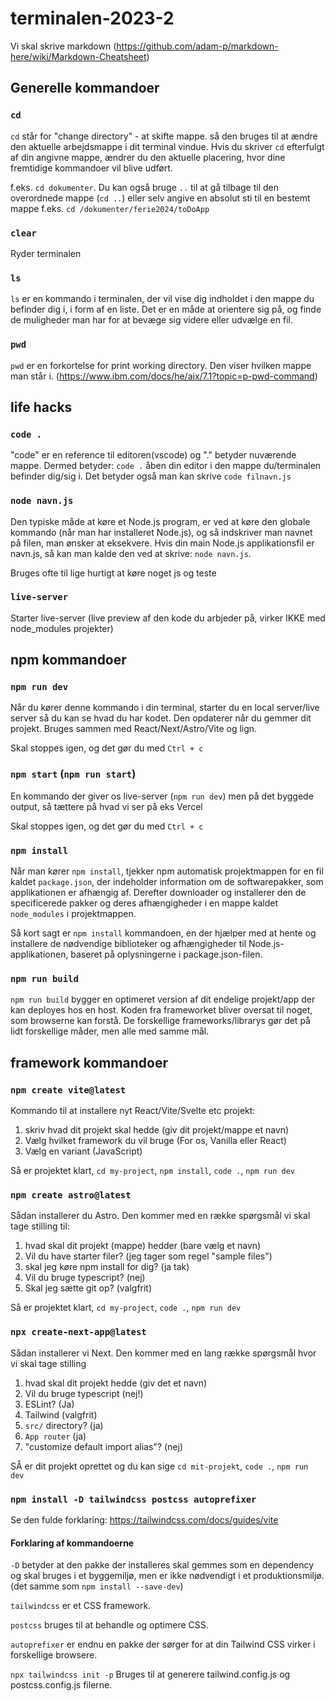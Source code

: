 
# terminalen-2023-2

Vi skal skrive markdown (https://github.com/adam-p/markdown-here/wiki/Markdown-Cheatsheet)

## Generelle kommandoer


### `cd` 
`cd` står for "change directory" - at skifte mappe. så den bruges til at ændre den aktuelle arbejdsmappe i dit terminal vindue. Hvis du skriver `cd` efterfulgt af din angivne mappe, ændrer du den aktuelle placering, hvor dine fremtidige kommandoer vil blive udført.

f.eks. `cd dokumenter`. Du kan også bruge `..` til at gå tilbage til den overordnede
mappe (`cd ..`) eller selv angive en absolut sti til en
bestemt mappe f.eks. `cd /dokumenter/ferie2024/toDoApp`

### `clear`
Ryder terminalen

### `ls`
`ls` er en kommando i terminalen, der vil vise dig indholdet i den mappe du befinder dig i, i form af en liste.
Det er en måde at orientere sig på, og finde de muligheder man har for at bevæge sig videre eller udvælge en fil.

### `pwd` 
`pwd` er en forkortelse for print working directory. Den viser hvilken mappe man står i. (https://www.ibm.com/docs/he/aix/7.1?topic=p-pwd-command)


## life hacks

### `code .`
"code" er en reference til editoren(vscode) og "." betyder nuværende mappe. Dermed betyder: `code .` åben din editor i den mappe du/terminalen befinder dig/sig i. Det betyder også man kan skrive `code filnavn.js`

### `node navn.js`

Den typiske måde at køre et Node.js program, er ved at køre den globale kommando (når man har installeret Node.js), og så indskriver man navnet på filen, man ønsker at eksekvere.
Hvis din main Node.js applikationsfil er navn.js, så kan man kalde den ved at skrive: `node navn.js`.

Bruges ofte til lige hurtigt at køre noget js og teste


### `live-server`

Starter live-server (live preview af den kode du arbjeder på, virker IKKE med node_modules projekter)

## npm kommandoer

### `npm run dev` 
Når du kører denne kommando i din terminal, starter du en local server/live server så du kan se hvad du har kodet. Den opdaterer når du gemmer dit projekt. Bruges sammen med React/Next/Astro/Vite og lign.

Skal stoppes igen, og det gør du med `Ctrl + c`

### `npm start` (`npm run start`)
En kommando der giver os live-server (`npm run dev`) men på det byggede output, så tættere på hvad vi ser på eks Vercel

Skal stoppes igen, og det gør du med `Ctrl + c`

### `npm install`
Når man kører `npm install`, tjekker npm automatisk projektmappen for en fil kaldet `package.json`, der indeholder information om de softwarepakker, som applikationen er afhængig af. Derefter downloader og installerer den de specificerede pakker og deres afhængigheder i en mappe kaldet `node_modules` i projektmappen.

Så kort sagt er `npm install` kommandoen, en der hjælper med at hente og installere de nødvendige biblioteker og afhængigheder til Node.js-applikationen, baseret på oplysningerne i package.json-filen.


### `npm run build`

`npm run build` bygger en optimeret version af dit endelige projekt/app der kan deployes hos en host. Koden fra frameworket bliver oversat til noget, som browserne kan forstå. De forskellige frameworks/librarys gør det på lidt forskellige måder, men alle med samme mål. 

## framework kommandoer

### `npm create vite@latest`
Kommando til at installere nyt React/Vite/Svelte etc projekt:
1. skriv hvad dit projekt skal hedde (giv dit projekt/mappe et navn)
2. Vælg hvilket framework du vil bruge (For os, Vanilla eller React)
3. Vælg en variant (JavaScript)

Så er projektet klart, `cd my-project`, `npm install`, `code .`, `npm run dev`

### `npm create astro@latest` 

Sådan installerer du Astro.
Den kommer med en række spørgsmål vi skal tage stilling til:
1. hvad skal dit projekt (mappe) hedder (bare vælg et navn)
2. Vil du have starter filer? (jeg tager som regel "sample files")
3. skal jeg køre npm install for dig? (ja tak)
4. Vil du bruge typescript? (nej)
5. Skal jeg sætte git op? (valgfrit)

Så er projektet klart, `cd my-project`, `code .`, `npm run dev`


### `npx create-next-app@latest`

Sådan installerer vi Next. Den kommer med en lang række spørgsmål hvor vi skal tage stilling
1. hvad skal dit projekt hedde (giv det et navn)
2. Vil du bruge typescript (nej!)
3. ESLint? (Ja)
4. Tailwind (valgfrit)
5. `src/` directory? (ja)
6. `App router` (ja)
7. "customize default import alias"? (nej)

SÅ er dit projekt oprettet og du kan sige
`cd mit-projekt`, `code .`, `npm run dev`


### `npm install -D tailwindcss postcss autoprefixer`

Se den fulde forklaring: https://tailwindcss.com/docs/guides/vite

#### Forklaring af kommandoerne

`-D` betyder at den pakke der installeres skal gemmes som en dependency og skal bruges i et byggemiljø, men er ikke nødvendigt i et produktionsmiljø. (det samme som `npm install --save-dev`)

`tailwindcss` er et CSS framework.

`postcss` bruges til at behandle og optimere CSS.

`autoprefixer` er endnu en pakke der sørger for at din Tailwind CSS virker i forskellige browsere.

`npx tailwindcss init -p`
 Bruges til at generere tailwind.config.js og postcss.config.js filerne.
